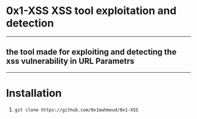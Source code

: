 # 0x1-XSS XSS tool exploitation and detection
------------------------------------------------------------

## the tool made for exploiting and detecting the xss vulnerability in URL Parametrs
---------------------------------------------------------------------------------------

# Installation
1. `git clone https://github.com/0x1mahmoud/0x1-XSS`
